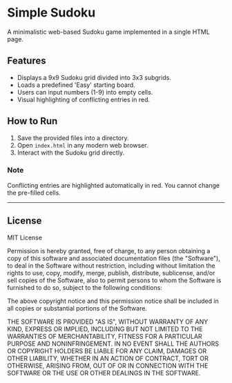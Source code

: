 # Simple Sudoku

A minimalistic web-based Sudoku game implemented in a single HTML page.

## Features
- Displays a 9x9 Sudoku grid divided into 3x3 subgrids.
- Loads a predefined 'Easy' starting board.
- Users can input numbers (1-9) into empty cells.
- Visual highlighting of conflicting entries in red.

## How to Run
1. Save the provided files into a directory.
2. Open `index.html` in any modern web browser.
3. Interact with the Sudoku grid directly.

### Note
Conflicting entries are highlighted automatically in red. You cannot change the pre-filled cells.

---

## License
MIT License

Permission is hereby granted, free of charge, to any person obtaining a copy
of this software and associated documentation files (the "Software"), to deal in the
Software without restriction, including without limitation the rights to use, copy,
modify, merge, publish, distribute, sublicense, and/or sell copies of the Software,
also to permit persons to whom the Software is furnished to do so, subject to the
following conditions:

The above copyright notice and this permission notice shall be included in all copies or
substantial portions of the Software.

THE SOFTWARE IS PROVIDED "AS IS", WITHOUT WARRANTY OF ANY KIND, EXPRESS OR IMPLIED,
INCLUDING BUT NOT LIMITED TO THE WARRANTIES OF MERCHANTABILITY, FITNESS FOR A PARTICULAR
PURPOSE AND NONINFRINGEMENT. IN NO EVENT SHALL THE AUTHORS OR COPYRIGHT HOLDERS BE LIABLE
FOR ANY CLAIM, DAMAGES OR OTHER LIABILITY, WHETHER IN AN ACTION OF CONTRACT, TORT OR OTHERWISE,
 ARISING FROM, OUT OF OR IN CONNECTION WITH THE SOFTWARE OR THE USE OR OTHER DEALINGS IN THE SOFTWARE.